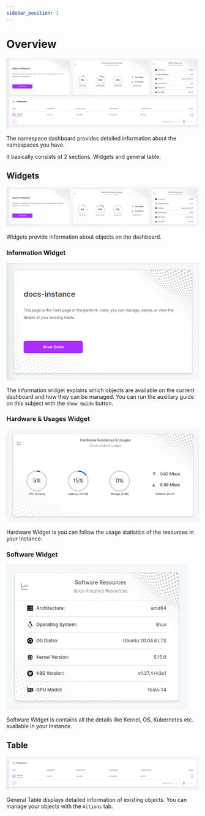 ```yaml
---
sidebar_position: 1
---
```


# Overview

![The namespace dashboard provides detailed information about the namespaces you have.](https://raw.githubusercontent.com/robolaunch/trademark/main/repository-media/docs/user-guide/deployment/namespace/img/ns-dashboard.png)

The namespace dashboard provides detailed information about the namespaces you have.

It basically consists of 2 sections. Widgets and general table.

## Widgets

![Namespace Dashboard Widgets](https://raw.githubusercontent.com/robolaunch/trademark/main/repository-media/docs/user-guide/deployment/namespace/img/ns-widgets.png)

Widgets provide information about objects on the dashboard.

### Information Widget

![Namespace Dashboard Widgets](https://raw.githubusercontent.com/robolaunch/trademark/main/repository-media/docs/user-guide/deployment/namespace/img/ns-info-widget.png)

The information widget explains which objects are available on the current dashboard and how they can be managed. You can run the auxiliary guide on this subject with the `Show Guide` button.

### Hardware & Usages Widget

![Namespace Dashboard Widgets](https://raw.githubusercontent.com/robolaunch/trademark/main/repository-media/docs/user-guide/deployment/namespace/img/ns-hardware-widget.png)

Hardware Widget is you can follow the usage statistics of the resources in your Instance.

### Software Widget

![Namespace Dashboard Widgets](https://raw.githubusercontent.com/robolaunch/trademark/main/repository-media/docs/user-guide/deployment/namespace/img/ns-software-widget.png)

Software Widget is contains all the details like Kernel, OS, Kubernetes etc. available in your Instance.

## Table

![Instance Table](https://raw.githubusercontent.com/robolaunch/trademark/main/repository-media/docs/user-guide/deployment/namespace/img/ns-table.png)

General Table displays detailed information of existing objects. You can manage your objects with the `Actions` tab.
